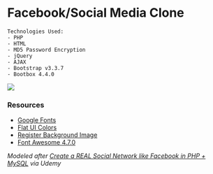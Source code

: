# Facebook/Social Media Clone

```
Technologies Used:
- PHP
- HTML
- MD5 Password Encryption
- jQuery
- AJAX
- Bootstrap v3.3.7
- Bootbox 4.4.0
```

![](https://i.imgur.com/RGxgAuH.jpg)

### Resources
- [Google Fonts](https://fonts.google.com/specimen/Sevillana?selection.family=Sevillana)
- [Flat UI Colors](https://flatuicolors.com/palette/defo)
- [Register Background Image](https://pixabay.com/photo-3157395/)
- [Font Awesome 4.7.0](https://fontawesome.com/v4.7.0/)

_Modeled after [Create a REAL Social Network like Facebook in PHP + MySQL](https://www.udemy.com/make-a-social-media-website/) via Udemy_

